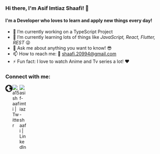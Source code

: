 ### Hi there, I'm Asif Imtiaz Shaafi! 👋

#### I'm a Developer who loves to learn and apply new things every day!

- 🔭 I’m currently working on a TypeScript Project
- 🌱 I’m currently learning lots of things like _JavaScript, React, Flutter, REST_ 😜
- 💬 Ask me about anything you want to know! 😎
- 📫 How to reach me: :e-mail: shaafi.20994@gmail.com 
- ⚡ Fun fact: I love to watch Anime and Tv series a lot! :heart:


### Connect with me:

[<img align="left" alt="asifshaafi.apphousebd.com" width="22px" src="https://raw.githubusercontent.com/iconic/open-iconic/master/svg/globe.svg" />][website]
[<img align="left" alt="a15shaafi | Twitter" width="22px" src="https://cdn.jsdelivr.net/npm/simple-icons@v3/icons/twitter.svg" />][twitter]
[<img align="left" alt="asif-imtiaz-shaafi | LinkedIn" width="22px" src="https://cdn.jsdelivr.net/npm/simple-icons@v3/icons/linkedin.svg" />][linkedin]

<br />


[website]: https://asifshaafi.apphousebd.com
[twitter]: https://twitter.com/a15shaafi
[linkedin]: https://linkedin.com/in/asif-imtiaz-shaafi
